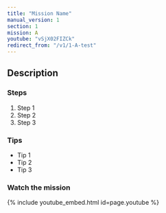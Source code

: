 ```yaml
---
title: "Mission Name"
manual_version: 1
section: 1
mission: A
youtube: "vSjX02FIZCk"
redirect_from: "/v1/1-A-test"
---
```




## Description

### Steps

1. Step 1
2. Step 2
3. Step 3

### Tips

* Tip 1
* Tip 2
* Tip 3

### Watch the mission

{% include youtube_embed.html id=page.youtube %}



